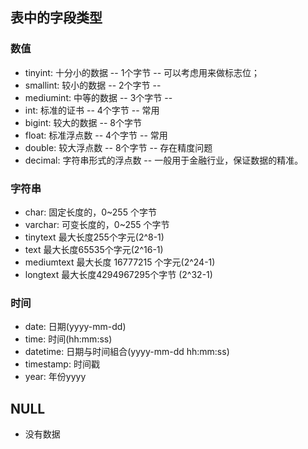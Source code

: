 ## 表中的字段类型
### 数值
* tinyint:    十分小的数据        --  1个字节   --  可以考虑用来做标志位；
* smallint:   较小的数据          --  2个字节   --     
* mediumint:  中等的数据          --  3个字节   --  
* int:        标准的证书          --  4个字节   --  常用
* bigint:     较大的数据          --  8个字节
* float:      标准浮点数          --  4个字节   -- 常用
* double:     较大浮点数          --  8个字节   -- 存在精度问题
* decimal:    字符串形式的浮点数   --  一般用于金融行业，保证数据的精准。

### 字符串
* char:       固定长度的，0~255 个字节
* varchar:    可变长度的，0~255 个字节
* tinytext	  最大长度255个字元(2^8-1)
* text	      最大长度65535个字元(2^16-1)
* mediumtext	最大长度 16777215 个字元(2^24-1)
* longtext    最大长度4294967295个字节 (2^32-1)

### 时间
* date:       日期(yyyy-mm-dd)
* time: 	    时间(hh:mm:ss)
* datetime:	  日期与时间組合(yyyy-mm-dd hh:mm:ss)	 
* timestamp:  时间戳	 
* year:	      年份yyyy


## NULL
* 没有数据